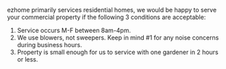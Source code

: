 ezhome primarily services residential homes, we would be happy to serve your commercial property if the following 3 conditions are acceptable:

1. Service occurs M-F between 8am-4pm.
2. We use blowers, not sweepers. Keep in mind #1 for any noise concerns during business hours.
3. Property is small enough for us to service with one gardener in 2 hours or less.